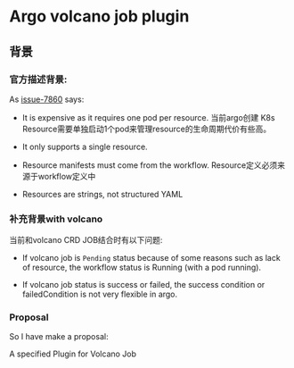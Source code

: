 # Argo volcano job plugin


## 背景

### 官方描述背景:

As  [issue-7860](https://github.com/argoproj/argo-workflows/issues/7860) says:

* It is expensive as it requires one pod per resource.
  当前argo创建 K8s Resource需要单独启动1个pod来管理resource的生命周期代价有些高。

* It only supports a single resource.

* Resource manifests must come from the workflow.
  Resource定义必须来源于workflow定义中

* Resources are strings, not structured YAML

### 补充背景with volcano

当前和volcano CRD JOB结合时有以下问题:

* If volcano job is `Pending` status because of some reasons such as lack of resource, the
  workflow status is Running (with a pod running).

* If volcano job status is success or failed, the success condition  or failedCondition is not
  very flexible in argo.

### Proposal

So I have make a proposal:


A specified Plugin for Volcano Job



